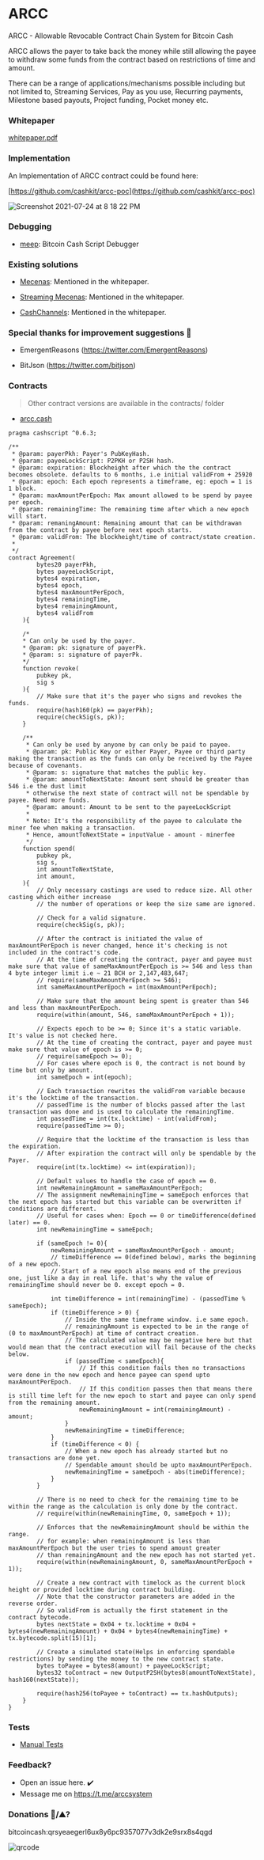 # ARCC
ARCC - Allowable Revocable Contract Chain System for Bitcoin Cash

ARCC allows the payer to take back the money while still allowing the payee to withdraw some funds from the contract based on restrictions of time and amount.

There can be a range of applications/mechanisms possible including but not limited to, Streaming Services, Pay as you use, Recurring payments, Milestone based payouts, Project funding, Pocket money etc.

<h3>Whitepaper</h3>

[whitepaper.pdf](https://github.com/kiok46/arcc/blob/main/whitepaper.pdf)


<h3>Implementation</h3>
An Implementation of ARCC contract could be found here:

[https://github.com/cashkit/arcc-poc](https://github.com/cashkit/arcc-poc)

![Screenshot 2021-07-24 at 8 18 22 PM](https://user-images.githubusercontent.com/7335120/126872166-89be7458-fe45-40e8-9037-4d6d868f26d5.png)

<h3>Debugging</h3>

- [meep](https://github.com/gcash/meep): Bitcoin Cash Script Debugger


<h3>Existing solutions</h3>

- [Mecenas](https://github.com/KarolTrzeszczkowski/Mecenas-recurring-payment-EC-plugin/blob/master/mecenas_v1.1.spedn): Mentioned in the whitepaper.

- [Streaming Mecenas](https://cashscript.org/docs/guides/covenants/#simulating-state): Mentioned in the whitepaper.

- [CashChannels](https://blog.bitjson.com/cashchannels-recurring-payments-for-bitcoin-cash/): Mentioned in the whitepaper.

<h3>Special thanks for improvement suggestions 🎉</h3>

- EmergentReasons (https://twitter.com/EmergentReasons)

- BitJson (https://twitter.com/bitjson)


<h3>Contracts</h3>

> Other contract versions are available in the contracts/ folder

- [arcc.cash](https://github.com/kiok46/arcc/blob/main/contracts/arcc.cash)

```solidity
pragma cashscript ^0.6.3;

/**
 * @param: payerPkh: Payer's PubKeyHash.
 * @param: payeeLockScript: P2PKH or P2SH hash.
 * @param: expiration: Blockheight after which the the contract becomes obsolete. defaults to 6 months, i.e initial validFrom + 25920
 * @param: epoch: Each epoch represents a timeframe, eg: epoch = 1 is 1 block.
 * @param: maxAmountPerEpoch: Max amount allowed to be spend by payee per epoch.
 * @param: remainingTime: The remaining time after which a new epoch will start.
 * @param: remaningAmount: Remaining amount that can be withdrawan from the contract by payee before next epoch starts.
 * @param: validFrom: The blockheight/time of contract/state creation.
 *
 */
contract Agreement(
        bytes20 payerPkh,
        bytes payeeLockScript,
        bytes4 expiration,
        bytes4 epoch,
        bytes4 maxAmountPerEpoch,
        bytes4 remainingTime,
        bytes4 remainingAmount,
        bytes4 validFrom
    ){

    /*
    * Can only be used by the payer.
    * @param: pk: signature of payerPk.
    * @param: s: signature of payerPk.
    */
    function revoke(
        pubkey pk,
        sig s
    ){
        // Make sure that it's the payer who signs and revokes the funds.
        require(hash160(pk) == payerPkh);
        require(checkSig(s, pk));
    }

    /**
     * Can only be used by anyone by can only be paid to payee.
     * @param: pk: Public Key or either Payer, Payee or third party making the transaction as the funds can only be received by the Payee because of covenants.
     * @param: s: signature that matches the public key.
     * @param: amountToNextState: Amount sent should be greater than 546 i.e the dust limit
     * otherwise the next state of contract will not be spendable by payee. Need more funds.
     * @param: amount: Amount to be sent to the payeeLockScript
     *
     * Note: It's the responsibility of the payee to calculate the miner fee when making a transaction.
     * Hence, amountToNextState = inputValue - amount - minerfee
     */
    function spend(
        pubkey pk,
        sig s,
        int amountToNextState,
        int amount,
    ){
        // Only necessary castings are used to reduce size. All other casting which either increase
        // the number of operations or keep the size same are ignored.

        // Check for a valid signature.
        require(checkSig(s, pk));

        // After the contract is initiated the value of maxAmountPerEpoch is never changed, hence it's checking is not included in the contract's code.
        // At the time of creating the contract, payer and payee must make sure that value of sameMaxAmountPerEpoch is >= 546 and less than 4 byte integer limit i.e ~ 21 BCH or 2,147,483,647;
        // require(sameMaxAmountPerEpoch >= 546);
        int sameMaxAmountPerEpoch = int(maxAmountPerEpoch);

        // Make sure that the amount being spent is greater than 546 and less than maxAmountPerEpoch.
        require(within(amount, 546, sameMaxAmountPerEpoch + 1));

        // Expects epoch to be >= 0; Since it's a static variable. It's value is not checked here.
        // At the time of creating the contract, payer and payee must make sure that value of epoch is >= 0;
        // require(sameEpoch >= 0);
        // For cases where epoch is 0, the contract is not bound by time but only by amount. 
        int sameEpoch = int(epoch);

        // Each transaction rewrites the validFrom variable because it's the locktime of the transaction.
        // passedTime is the number of blocks passed after the last transaction was done and is used to calculate the remainingTime.
        int passedTime = int(tx.locktime) - int(validFrom);
        require(passedTime >= 0);
        
        // Require that the locktime of the transaction is less than the expiration.
        // After expiration the contract will only be spendable by the Payer.
        require(int(tx.locktime) <= int(expiration));

        // Default values to handle the case of epoch == 0.
        int newRemainingAmount = sameMaxAmountPerEpoch;
        // The assignment newRemainingTime = sameEpoch enforces that the next epoch has started but this variable can be overwritten if conditions are different.
        // Useful for cases when: Epoch == 0 or timeDifference(defined later) == 0.
        int newRemainingTime = sameEpoch;

        if (sameEpoch != 0){
            newRemainingAmount = sameMaxAmountPerEpoch - amount;
            // timeDifference == 0(defined below), marks the beginning of a new epoch.
            // Start of a new epoch also means end of the previous one, just like a day in real life. that's why the value of remainingTime should never be 0. except epoch = 0.

            int timeDifference = int(remainingTime) - (passedTime % sameEpoch);
            if (timeDifference > 0) {
                // Inside the same timeframe window. i.e same epoch.
                // remainingAmount is expected to be in the range of (0 to maxAmountPerEpoch) at time of contract creation.
                // The calculated value may be negative here but that would mean that the contract execution will fail because of the checks below.
                if (passedTime < sameEpoch){
                    // If this condition fails then no transactions were done in the new epoch and hence payee can spend upto maxAmountPerEpoch.
                    // If this condition passes then that means there is still time left for the new epoch to start and payee can only spend from the remaining amount.
                    newRemainingAmount = int(remainingAmount) - amount;
                }
                newRemainingTime = timeDifference;
            }
            if (timeDifference < 0) {
                // When a new epoch has already started but no transactions are done yet.
                // Spendable amount should be upto maxAmountPerEpoch.
                newRemainingTime = sameEpoch - abs(timeDifference);
            }
        }

        // There is no need to check for the remaining time to be within the range as the calculation is only done by the contract.
        // require(within(newRemainingTime, 0, sameEpoch + 1));

        // Enforces that the newRemainingAmount should be within the range.
        // for example: when remainingAmount is less than maxAmountPerEpoch but the user tries to spend amount greater
        // than remainingAmount and the new epoch has not started yet.
        require(within(newRemainingAmount, 0, sameMaxAmountPerEpoch + 1));

        // Create a new contract with timelock as the current block height or provided locktime during contract building.
        // Note that the constructor parameters are added in the reverse order.
        // So validFrom is actually the first statement in the contract bytecode.
        bytes nextState = 0x04 + tx.locktime + 0x04 + bytes4(newRemainingAmount) + 0x04 + bytes4(newRemainingTime) + tx.bytecode.split(15)[1];

        // Create a simulated state(Helps in enforcing spendable restrictions) by sending the money to the new contract state.
        bytes toPayee = bytes8(amount) + payeeLockScript;
        bytes32 toContract = new OutputP2SH(bytes8(amountToNextState), hash160(nextState));

        require(hash256(toPayee + toContract) == tx.hashOutputs);
    }
}
```

<h3>Tests</h3>

- [Manual Tests](https://github.com/kiok46/arcc/blob/main/ARCC_Manual_Tests.pages)


<h3>Feedback?</h3>

- Open an issue here. ✔️
- Message me on https://t.me/arccsystem

<h3>Donations 🍕/⛰?</h3>

bitcoincash:qrsyeaegerl6ux8y6pc9357077v3dk2e9srx8s4qgd

![qrcode](https://user-images.githubusercontent.com/7335120/126893698-e52988f4-0681-44e3-b403-6f1fa0f9ca52.png)
